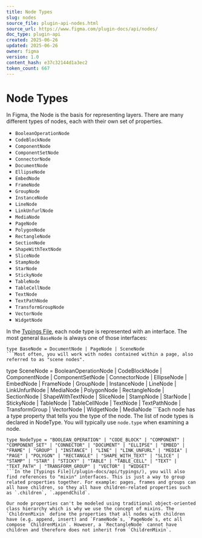 ```yaml
---
title: Node Types
slug: nodes
source_file: plugin-api-nodes.html
source_url: https://www.figma.com/plugin-docs/api/nodes/
doc_type: plugin-api
created: 2025-06-26
updated: 2025-06-26
owner: figma
version: 1.0
content_hash: e37c32144d1a3ec2
token_count: 667
---
```

# Node Types

In Figma, the Node is the basis for representing layers. There are many different types of nodes, each with their own set of properties.

- `BooleanOperationNode`
- `CodeBlockNode`
- `ComponentNode`
- `ComponentSetNode`
- `ConnectorNode`
- `DocumentNode`
- `EllipseNode`
- `EmbedNode`
- `FrameNode`
- `GroupNode`
- `InstanceNode`
- `LineNode`
- `LinkUnfurlNode`
- `MediaNode`
- `PageNode`
- `PolygonNode`
- `RectangleNode`
- `SectionNode`
- `ShapeWithTextNode`
- `SliceNode`
- `StampNode`
- `StarNode`
- `StickyNode`
- `TableNode`
- `TableCellNode`
- `TextNode`
- `TextPathNode`
- `TransformGroupNode`
- `VectorNode`
- `WidgetNode`

In the [Typings File](/plugin-docs/api/typings/), each node type is represented with an interface. The most general `BaseNode` is always one of those interfaces:

```
type BaseNode = DocumentNode | PageNode | SceneNode
```Most often, you will work with nodes contained within a page, also referred to as "scene nodes".

```
type SceneNode = BooleanOperationNode | CodeBlockNode | ComponentNode | ComponentSetNode | ConnectorNode | EllipseNode | EmbedNode | FrameNode | GroupNode | InstanceNode | LineNode | LinkUnfurlNode | MediaNode | PolygonNode | RectangleNode | SectionNode | ShapeWithTextNode | SliceNode | StampNode | StarNode | StickyNode | TableNode | TableCellNode | TextNode | TextPathNode | TransformGroup | VectorNode | WidgetNode | MediaNode
```Each node has a type property that tells you the type of the node. The list of node types is declared in NodeType. You will typically use `node.type` when examining a node.

```
type NodeType = "BOOLEAN_OPERATION" | "CODE_BLOCK" | "COMPONENT" | "COMPONENT_SET" | "CONNECTOR" | "DOCUMENT" | "ELLIPSE" | "EMBED" | "FRAME" | "GROUP" | "INSTANCE" | "LINE" | "LINK_UNFURL" | "MEDIA" | "PAGE" | "POLYGON" | "RECTANGLE" | "SHAPE_WITH_TEXT" | "SLICE" | "STAMP" | "STAR" | "STICKY" | "TABLE" | "TABLE_CELL" | "TEXT" | "TEXT_PATH" | "TRANSFORM_GROUP" | "VECTOR" | "WIDGET"
```In the [Typings File](/plugin-docs/api/typings/), you will also find references to "mixin" interfaces. This is just a way to group related properties together. For example: pages, frames and groups can all have children, so they all have children-related properties such as `.children`, `.appendChild`.

Our node properties can't be modeled using traditional object-oriented class hierarchy which is why we use the concept of mixins. The `ChildrenMixin` define the properties that all nodes with children have (e.g. append, insert) and `FrameNode`s, `PageNode`s, etc all compose `ChildrenMixin`. However, a `RectangleNode` cannot have children and therefore does not inherit from `ChildrenMixin`.